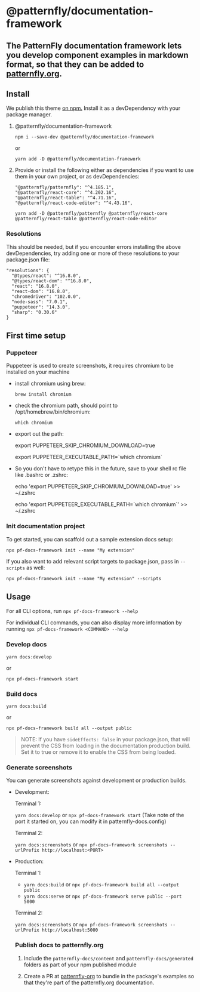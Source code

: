# @patternfly/documentation-framework

## The PatternFly documentation framework lets you develop component examples in markdown format, so that they can be added to [patternfly.org](https://www.patternfly.org/v4/).

## Install

We publish this theme [on npm.](https://www.npmjs.com/package/@patternfly/documentation-framework) Install it as a devDependency with your package manager.

1. @patternfly/documentation-framework

    `npm i --save-dev @patternfly/documentation-framework`

    or

    `yarn add -D @patternfly/documentation-framework`

2. Provide or install the following either as dependencies if you want to use them in your own project, or as devDependencies:
    ```
    "@patternfly/patternfly": "^4.185.1",
    "@patternfly/react-core": "^4.202.16",
    "@patternfly/react-table": "^4.71.16",
    "@patternfly/react-code-editor": "^4.43.16",
    ```
    `yarn add -D @patternfly/patternfly @patternfly/react-core @patternfly/react-table @patternfly/react-code-editor`

### Resolutions

This should be needed, but if you encounter errors installing the above devDependencies, try adding one or more of these resolutions to your package.json file:
```
"resolutions": {
  "@types/react": "^16.8.0",
  "@types/react-dom": "^16.8.0",
  "react": "16.8.0",
  "react-dom": "16.8.0",
  "chromedriver": "102.0.0",
  "node-sass": "7.0.1",
  "puppeteer": "14.3.0",
  "sharp": "0.30.6"
}
```

## First time setup

### Puppeteer

Puppeteer is used to create screenshots, it requires chromium to be installed on your machine

- install chromium using brew:

  `brew install chromium`
- check the chromium path, should point to /opt/homebrew/bin/chromium:

  `which chromium`
- export out the path:

  export PUPPETEER_SKIP_CHROMIUM_DOWNLOAD=true

  export PUPPETEER_EXECUTABLE_PATH=\`which chromium\`

- So you don't have to retype this in the future, save to your shell rc file like .bashrc or .zshrc:

  echo 'export PUPPETEER_SKIP_CHROMIUM_DOWNLOAD=true' >> ~/.zshrc

  echo 'export PUPPETEER_EXECUTABLE_PATH=\`which chromium\`' >> ~/.zshrc 

### Init documentation project

To get started, you can scaffold out a sample extension docs setup:

`npx pf-docs-framework init --name "My extension"`

If you also want to add relevant script targets to package.json, pass in `--scripts` as well:

`npx pf-docs-framework init --name "My extension" --scripts`

## Usage

For all CLI options, run `npx pf-docs-framework --help`

For individual CLI commands, you can also display more information by running `npx pf-docs-framework <COMMAND> --help`

### Develop docs

`yarn docs:develop`

or

`npx pf-docs-framework start`

### Build docs

`yarn docs:build`

or

`npx pf-docs-framework build all --output public`

> NOTE: If you have `sideEffects: false` in your package.json, that will prevent the CSS from loading in the documentation production build. Set it to true or remove it to enable the CSS from being loaded.

### Generate screenshots

You can generate screenshots against development or production builds.

- Development:

  Terminal 1:

  `yarn docs:develop` or `npx pf-docs-framework start` (Take note of the port it started on, you can modify it in patternfly-docs.config)

  Terminal 2:

  `yarn docs:screenshots` or `npx pf-docs-framework screenshots --urlPrefix http://localhost:<PORT>`

- Production:

  Terminal 1:
  
  - `yarn docs:build` or `npx pf-docs-framework build all --output public`
  - `yarn docs:serve` or `npx pf-docs-framework serve public --port 5000`

  Terminal 2:

  `yarn docs:screenshots` or `npx pf-docs-framework screenshots --urlPrefix http://localhost:5000`

  ### Publish docs to patternfly.org

  1. Include the `patternfly-docs/content` and `patternfly-docs/generated` folders as part of your npm published module

  2. Create a PR at [patternfly-org](https://github.com/patternfly/patternfly-org) to bundle in the package's examples so that they're part of the patternfly.org documentation.